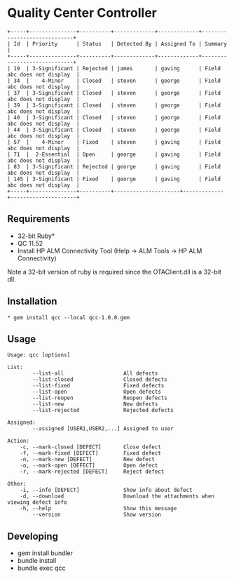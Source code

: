 # Quality Center Controller

    +-----+---------------+----------+-------------+-------------+-----------------------------+
    | Id  | Priority      | Status   | Detected By | Assigned To | Summary                     |
    +-----+---------------+----------+-------------+-------------+-----------------------------+
    | 19  | 3-Significant | Rejected | james       | gaving      | Field abc does not display  |
    | 34  |    4-Minor    | Closed   | steven      | george      | Field abc does not display  |
    | 37  | 3-Significant | Closed   | steven      | george      | Field abc does not display  |
    | 39  | 3-Significant | Closed   | steven      | george      | Field abc does not display  |
    | 40  | 3-Significant | Closed   | steven      | george      | Field abc does not display  |
    | 44  | 3-Significant | Closed   | steven      | george      | Field abc does not display  |
    | 57  |    4-Minor    | Fixed    | steven      | gaving      | Field abc does not display  |
    | 71  |  2-Essential  | Open     | george      | gaving      | Field abc does not display  |
    | 83  | 3-Significant | Rejected | george      | gaving      | Field abc does not display  |
    | 145 | 3-Significant | Fixed    | george      | gaving      | Field abc does not display  |
    +-----+---------------+----------+---------------------+-------------+---------------------+

## Requirements

* 32-bit Ruby*
* QC 11.52
* Install HP ALM Connectivity Tool (Help -> ALM Tools -> HP ALM Connectivity)

Note a 32-bit version of ruby is required since the OTAClient.dll is a 32-bit dll.

## Installation

    * gem install qcc --local qcc-1.0.0.gem

## Usage

    Usage: qcc [options]

    List:
            --list-all                   All defects
            --list-closed                Closed defects
            --list-fixed                 Fixed defects
            --list-open                  Open defects
            --list-reopen                Reopen defects
            --list-new                   New defects
            --list-rejected              Rejected defects

    Assigned:
            --assigned [USER1,USER2,...] Assigned to user

    Action:
        -c, --mark-closed [DEFECT]       Close defect
        -f, --mark-fixed [DEFECT]        Fixed defect
        -n, --mark-new [DEFECT]          New defect
        -o, --mark-open [DEFECT]         Open defect
        -r, --mark-rejected [DEFECT]     Reject defect

    Other:
        -i, --info [DEFECT]              Show info about defect
        -d, --download                   Download the attachments when viewing defect info
        -h, --help                       Show this message
            --version                    Show version

## Developing

* gem install bundler
* bundle install
* bundle exec qcc
